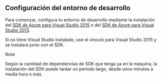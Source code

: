 ## <a name="setupdevenv"></a>Configuración del entorno de desarrollo
Para comenzar, configura tu entorno de desarrollo mediante la instalación del [SDK de Azure para Visual Studio 2015](http://go.microsoft.com/fwlink/?linkid=518003) o del [SDK de Azure para Visual Studio 2013](http://go.microsoft.com/fwlink/?LinkID=324322).

Si no tiene Visual Studio instalado, use el vínculo para Visual Studio 2015 y se instalará junto con el SDK.

> [!NOTE]
> Según la cantidad de dependencias de SDK que tenga ya en la máquina, la instalación del SDK puede tardar un período largo, desde unos minutos a media hora o más.
> 
> 

<!---HONumber=Oct15_HO3-->